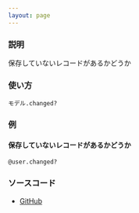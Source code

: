 ```yaml
---
layout: page
---
```

### 説明
保存していないレコードがあるかどうか

### 使い方
    モデル.changed?

### 例
#### 保存していないレコードがあるかどうか
    @user.changed?

### ソースコード
* [GitHub](https://github.com/rails/rails/blob/f33d52c95217212cbacc8d5e44b5a8e3cdc6f5b3/activemodel/lib/active_model/dirty.rb#L155)